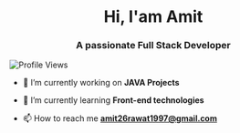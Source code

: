 <h1 align="center">Hi, I'am Amit</h1>
<h3 align="center">A passionate Full Stack Developer</h3>

<p align="left">        
  <img src="https://komarev.com/ghpvc/?username=amitsinghrawat26&label=Profile%20views&color=0e75b6&style=flat" alt="Profile Views" />
 </p>

- 🔭 I’m currently working on **JAVA Projects**

- 🌱 I’m currently learning **Front-end technologies**

- 📫 How to reach me **amit26rawat1997@gmail.com**
